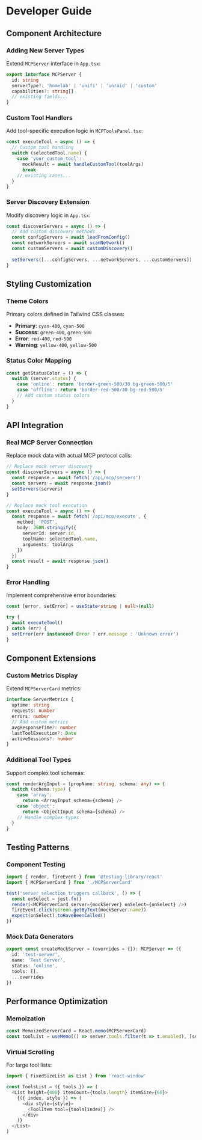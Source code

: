 # Developer Guide

## Component Architecture

### Adding New Server Types

Extend `MCPServer` interface in `App.tsx`:

```typescript
export interface MCPServer {
  id: string
  serverType?: 'homelab' | 'unifi' | 'unraid' | 'custom'
  capabilities?: string[]
  // existing fields...
}
```

### Custom Tool Handlers

Add tool-specific execution logic in `MCPToolsPanel.tsx`:

```typescript
const executeTool = async () => {
  // Custom tool handling
  switch (selectedTool.name) {
    case 'your_custom_tool':
      mockResult = await handleCustomTool(toolArgs)
      break
    // existing cases...
  }
}
```

### Server Discovery Extension

Modify discovery logic in `App.tsx`:

```typescript
const discoverServers = async () => {
  // Add custom discovery methods
  const configServers = await loadFromConfig()
  const networkServers = await scanNetwork()
  const customServers = await customDiscovery()
  
  setServers([...configServers, ...networkServers, ...customServers])
}
```

## Styling Customization

### Theme Colors
Primary colors defined in Tailwind CSS classes:
- **Primary**: `cyan-400`, `cyan-500`
- **Success**: `green-400`, `green-500`  
- **Error**: `red-400`, `red-500`
- **Warning**: `yellow-400`, `yellow-500`

### Status Color Mapping
```typescript
const getStatusColor = () => {
  switch (server.status) {
    case 'online': return 'border-green-500/30 bg-green-500/5'
    case 'offline': return 'border-red-500/30 bg-red-500/5'
    // Add custom status colors
  }
}
```

## API Integration

### Real MCP Server Connection

Replace mock data with actual MCP protocol calls:

```typescript
// Replace mock server discovery
const discoverServers = async () => {
  const response = await fetch('/api/mcp/servers')
  const servers = await response.json()
  setServers(servers)
}

// Replace mock tool execution
const executeTool = async () => {
  const response = await fetch('/api/mcp/execute', {
    method: 'POST',
    body: JSON.stringify({
      serverId: server.id,
      toolName: selectedTool.name,
      arguments: toolArgs
    })
  })
  const result = await response.json()
}
```

### Error Handling

Implement comprehensive error boundaries:

```typescript
const [error, setError] = useState<string | null>(null)

try {
  await executeTool()
} catch (err) {
  setError(err instanceof Error ? err.message : 'Unknown error')
}
```

## Component Extensions

### Custom Metrics Display

Extend `MCPServerCard` metrics:

```typescript
interface ServerMetrics {
  uptime: string
  requests: number
  errors: number
  // Add custom metrics
  avgResponseTime?: number
  lastToolExecution?: Date
  activeSessions?: number
}
```

### Additional Tool Types

Support complex tool schemas:

```typescript
const renderArgInput = (propName: string, schema: any) => {
  switch (schema.type) {
    case 'array':
      return <ArrayInput schema={schema} />
    case 'object':
      return <ObjectInput schema={schema} />
    // Handle complex types
  }
}
```

## Testing Patterns

### Component Testing
```typescript
import { render, fireEvent } from '@testing-library/react'
import { MCPServerCard } from './MCPServerCard'

test('server selection triggers callback', () => {
  const onSelect = jest.fn()
  render(<MCPServerCard server={mockServer} onSelect={onSelect} />)
  fireEvent.click(screen.getByText(mockServer.name))
  expect(onSelect).toHaveBeenCalled()
})
```

### Mock Data Generators
```typescript
export const createMockServer = (overrides = {}): MCPServer => ({
  id: 'test-server',
  name: 'Test Server',
  status: 'online',
  tools: [],
  ...overrides
})
```

## Performance Optimization

### Memoization
```typescript
const MemoizedServerCard = React.memo(MCPServerCard)
const toolList = useMemo(() => server.tools.filter(t => t.enabled), [server.tools])
```

### Virtual Scrolling
For large tool lists:
```typescript
import { FixedSizeList as List } from 'react-window'

const ToolsList = ({ tools }) => (
  <List height={400} itemCount={tools.length} itemSize={60}>
    {({ index, style }) => (
      <div style={style}>
        <ToolItem tool={tools[index]} />
      </div>
    )}
  </List>
)
```